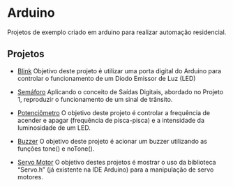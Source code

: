 # Arduino
Projetos de exemplo criado em arduino para realizar automação residencial. 

## Projetos

- [Blink](https://github.com/EdneiFNeto/ArduinoProject/tree/main/blick) Objetivo deste projeto é utilizar uma porta digital
do Arduino para controlar o funcionamento de um Diodo
Emissor de Luz (LED)

- [Semáforo](https://github.com/EdneiFNeto/ArduinoProject/tree/main/signal-led) Aplicando o conceito de Saídas Digitais, abordado
no Projeto 1, reproduzir o funcionamento de um sinal de
trânsito.

- [Potenciômetro](https://github.com/EdneiFNeto/ArduinoProject/tree/main/potentiometro) O objetivo deste projeto é controlar a frequência de
acender e apagar (frequência de pisca-pisca) e a
intensidade da luminosidade de um LED. 

- [Buzzer](https://github.com/EdneiFNeto/ArduinoProject/tree/main/buzzer) O objetivo deste projeto é acionar um buzzer
utilizando as funções tone() e noTone().  

- [Servo Motor](https://github.com/EdneiFNeto/ArduinoProject/tree/main/servo-motor) O objetivo destes projetos é mostrar o uso da
biblioteca “Servo.h” (já existente na IDE Arduino) para a
manipulação de servo motores. 



